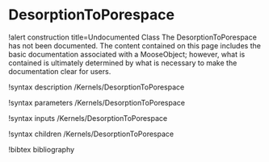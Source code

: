 <!-- MOOSE Documentation Stub: Remove this when content is added. -->

# DesorptionToPorespace

!alert construction title=Undocumented Class
The DesorptionToPorespace has not been documented. The content contained on this page
includes the basic documentation associated with a MooseObject; however, what is contained is
ultimately determined by what is necessary to make the documentation clear for users.

!syntax description /Kernels/DesorptionToPorespace

!syntax parameters /Kernels/DesorptionToPorespace

!syntax inputs /Kernels/DesorptionToPorespace

!syntax children /Kernels/DesorptionToPorespace

!bibtex bibliography
